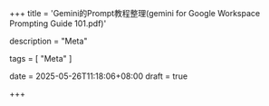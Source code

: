 +++
title = 'Gemini的Prompt教程整理(gemini for Google Workspace Prompting Guide 101.pdf)'

description = "Meta"

tags = [ "Meta" ]

date = 2025-05-26T11:18:06+08:00
draft = true

+++
